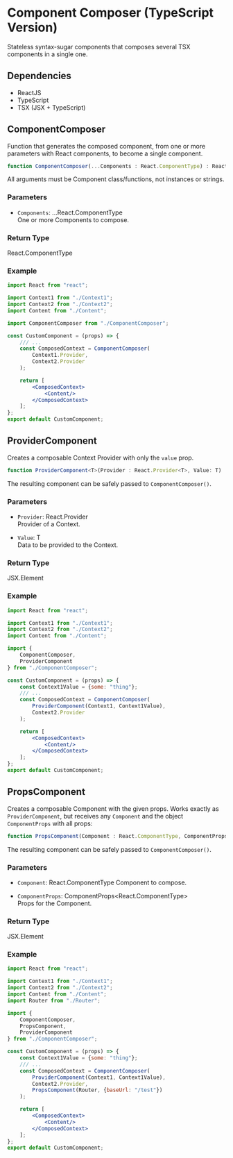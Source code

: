 # Component Composer (TypeScript Version)

Stateless syntax-sugar components that composes several TSX components in a single one.



## Dependencies

* ReactJS
* TypeScript
* TSX (JSX + TypeScript)



## ComponentComposer

Function that generates the composed component, from one or more parameters with React components, to become a single component.

```ts
function ComponentComposer(...Components : React.ComponentType) : React.ComponentType
```
All arguments must be Component class/functions, not instances or strings.

### Parameters

* `Components`: ...React.ComponentType  
One or more Components to compose.

### Return Type

React.ComponentType

### Example

```jsx
import React from "react";

import Context1 from "./Context1";
import Context2 from "./Context2";
import Content from "./Content";

import ComponentComposer from "./ComponentComposer";

const CustomComponent = (props) => {
	/// ...
	const ComposedContext = ComponentComposer(
		Context1.Provider,
		Context2.Provider
	);

	return [
		<ComposedContext>
			<Content/>
		</ComposedContext>
	];
};
export default CustomComponent;
```

## ProviderComponent

Creates a composable Context Provider with only the `value` prop.

```ts
function ProviderComponent<T>(Provider : React.Provider<T>, Value: T) : JSX.Element
```

The resulting component can be safely passed to `ComponentComposer()`.

### Parameters

* `Provider`: React.Provider  
Provider of a Context.

* `Value`: T  
Data to be provided to the Context.

### Return Type

JSX.Element

### Example

```jsx
import React from "react";

import Context1 from "./Context1";
import Context2 from "./Context2";
import Content from "./Content";

import {
	ComponentComposer,
	ProviderComponent
} from "./ComponentComposer";

const CustomComponent = (props) => {
	const Context1Value = {some: "thing"};
	/// ...
	const ComposedContext = ComponentComposer(
		ProviderComponent(Context1, Context1Value),
		Context2.Provider
	);

	return [
		<ComposedContext>
			<Content/>
		</ComposedContext>
	];
};
export default CustomComponent;
```

## PropsComponent

Creates a composable Component with the given props.
Works exactly as `ProviderComponent`, but receives any `Component` and the object `ComponentProps` with all props:

```ts
function PropsComponent(Component : React.ComponentType, ComponentProps: React.ComponentProps<React.ComponentType>) : TComponent
```

The resulting component can be safely passed to `ComponentComposer()`.

### Parameters

* `Component`: React.ComponentType
Component to compose.

* `ComponentProps`: ComponentProps<React.ComponentType>  
Props for the Component.

### Return Type

JSX.Element

### Example

```jsx
import React from "react";

import Context1 from "./Context1";
import Context2 from "./Context2";
import Content from "./Content";
import Router from "./Router";

import {
	ComponentComposer,
	PropsComponent,
	ProviderComponent
} from "./ComponentComposer";

const CustomComponent = (props) => {
	const Context1Value = {some: "thing"};
	/// ...
	const ComposedContext = ComponentComposer(
		ProviderComponent(Context1, Context1Value),
		Context2.Provider,
		PropsComponent(Router, {baseUrl: "/test"})
	);

	return [
		<ComposedContext>
			<Content/>
		</ComposedContext>
	];
};
export default CustomComponent;
```